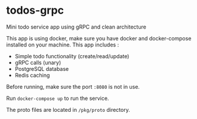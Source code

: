 # todos-grpc
Mini todo service app using gRPC and clean architecture

This app is using docker, make sure you have docker and docker-compose installed on your machine. This app includes :
- Simple todo functionality (create/read/update)
- gRPC calls (unary)
- PostgreSQL database
- Redis caching

Before running, make sure the port `:8080` is not in use.

Run `docker-compose up` to run the service.

The proto files are located in `/pkg/proto` directory.
